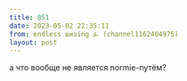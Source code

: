 ```yaml
---
title: 851
date: 2023-05-02 22:35:11
from: endless шизing ⍼ (channel1162404975)
layout: post
---
```


а что вообще не является normie-путём?

